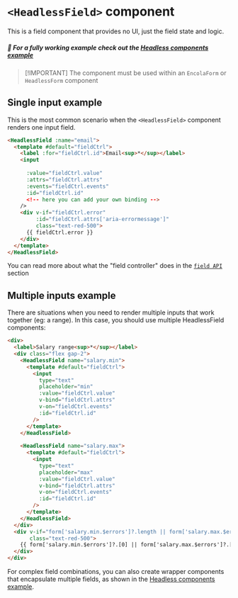 # `<HeadlessField>` component

<!-- 
This page should provide:
1. Overview of useField composable and HeadlessField component
2. API reference for returned properties and methods
3. Basic implementation examples for different input types
4. Field state management
5. Handling field-level validation
6. Integration with parent form
7. Common patterns and best practices
8. Advanced usage examples
-->

<TabNav :items="[
{ label: 'Usage', link: '/headless-forms/field' },
{ label: 'API', link: '/headless-forms/field_api' },
]" />

This is a field component that provides no UI, just the field state and logic.

##### :notebook_with_decorative_cover: For a fully working example check out the [Headless components example](/examples/headless-components)

> [!IMPORTANT] The component must be used within an `EncolaForm` or `HeadlessForm` component

## Single input example

This is the most common scenario when the `<HeadlessField>` component renders one input field. 

```html
<HeadlessField :name="email">
  <template #default="fieldCtrl">
    <label :for="fieldCtrl.id">Email<sup>*</sup></label>
    <input
     
      :value="fieldCtrl.value"
      :attrs="fieldCtrl.attrs"
      :events="fieldCtrl.events"
      :id="fieldCtrl.id"
      <!-- here you can add your own binding -->
    />
    <div v-if="fieldCtrl.error"
         :id="fieldCtrl.attrs['aria-errormessage']"
         class="text-red-500">
      {{ fieldCtrl.error }}
    </div>
  </template>
</HeadlessField>
```

You can read more about what the "field controller" does in the [`field API`](/headless-forms/field_api.md)  section

## Multiple inputs example

There are situations when you need to render multiple inputs that work together (eg: a range). In this case, you should use multiple HeadlessField components:

```html
<div>
  <label>Salary range<sup>*</sup></label>
  <div class="flex gap-2">
    <HeadlessField name="salary.min">
      <template #default="fieldCtrl">
        <input
          type="text"
          placeholder="min"
          :value="fieldCtrl.value"
          v-bind="fieldCtrl.attrs"
          v-on="fieldCtrl.events"
          :id="fieldCtrl.id"
        />
      </template>
    </HeadlessField>
    
    <HeadlessField name="salary.max">
      <template #default="fieldCtrl">
        <input
          type="text"
          placeholder="max"
          :value="fieldCtrl.value"
          v-bind="fieldCtrl.attrs"
          v-on="fieldCtrl.events"
          :id="fieldCtrl.id"
        />
      </template>
    </HeadlessField>
  </div>
  <div v-if="form['salary.min.$errors']?.length || form['salary.max.$errors']?.length"
       class="text-red-500">
    {{ form['salary.min.$errors']?.[0] || form['salary.max.$errors']?.[0] }}
  </div>
</div>
```

For complex field combinations, you can also create wrapper components that encapsulate multiple fields, as shown in the [Headless components example](/examples/headless-components).
